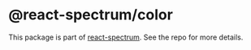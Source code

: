 # @react-spectrum/color

This package is part of [react-spectrum](https://gitlab.com/watheia/spectrum). See the repo for more details.

